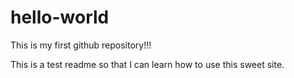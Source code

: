 hello-world
===========

This is my first github repository!!!

This is a test readme so that I can learn how to use this sweet site.
